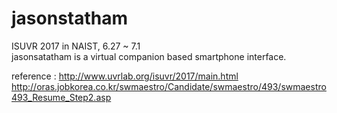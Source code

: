 # jasonstatham
ISUVR 2017 in NAIST, 6.27 ~ 7.1 <br/>
jasonsatatham is a virtual companion based smartphone interface.


reference : 
http://www.uvrlab.org/isuvr/2017/main.html
<br>
http://oras.jobkorea.co.kr/swmaestro/Candidate/swmaestro/493/swmaestro493_Resume_Step2.asp
